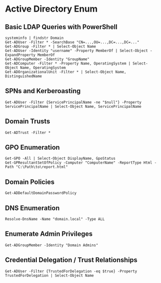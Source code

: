 # Active Directory Enum

## Basic LDAP Queries with PowerShell

```
systeminfo | findstr Domain
Get-ADUser -Filter * -SearchBase "CN=...,OU=...,DC=...,DC=..."
Get-ADGroup -Filter * | Select-Object Name
Get-ADUser -Identity "username" -Property MemberOf | Select-Object -ExpandProperty MemberOf
Get-ADGroupMember -Identity "GroupName"
Get-ADComputer -Filter * -Property Name, OperatingSystem | Select-Object Name, OperatingSystem
Get-ADOrganizationalUnit -Filter * | Select-Object Name, DistinguishedName
```
## SPNs and Kerberoasting

```
Get-ADUser -Filter {ServicePrincipalName -ne "$null"} -Property ServicePrincipalName | Select-Object Name, ServicePrincipalName
```
## Domain Trusts

```
Get-ADTrust -Filter *
```
## GPO Enumeration

```
Get-GPO -All | Select-Object DisplayName, GpoStatus
Get-GPResultantSetOfPolicy -Computer "ComputerName" -ReportType Html -Path "C:\Path\to\report.html"
```
## Domain Policies

```
Get-ADDefaultDomainPasswordPolicy
```
## DNS Enumeration
```
Resolve-DnsName -Name "domain.local" -Type ALL
```
## Enumerate Admin Privileges
```
Get-ADGroupMember -Identity "Domain Admins"
```
## Credential Delegation / Trust Relationships
```
Get-ADUser -Filter {TrustedForDelegation -eq $true} -Property TrustedForDelegation | Select-Object Name
```
